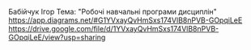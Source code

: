 Бабійчук Ігор
Тема: "Робочі навчальні програми дисциплін"
https://app.diagrams.net/#G1YVxayQvHmSxs174VlB8nPVB-GOpqiLeE
https://drive.google.com/file/d/1YVxayQvHmSxs174VlB8nPVB-GOpqiLeE/view?usp=sharing
